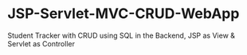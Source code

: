 # JSP-Servlet-MVC-CRUD-WebApp
Student Tracker with CRUD using SQL in the Backend, JSP as View &amp; Servlet as Controller
